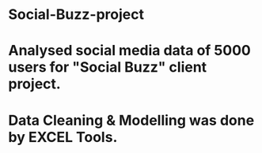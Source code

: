 # Social-Buzz-project
# Analysed social media data of 5000 users for "Social Buzz" client project.
# Data Cleaning & Modelling was done by EXCEL Tools.
